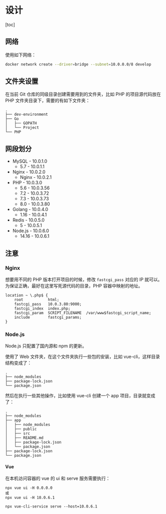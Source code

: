 # 设计

[toc]

## 网络

使用如下网络：


```bash
docker network create --driver=bridge --subnet=10.0.0.0/8 develop
```

## 文件夹设置

在当前 Git 仓库的同级目录创建需要用到的文件夹，比如 PHP 的项目源代码放在 PHP 文件夹目录下，需要的有如下文件夹：

```
.
├── dev-environment
├── Go
│   ├── GOPATH
│   └── Project
└── PHP
```


## 网段划分

- MySQL - 10.0.1.0
  - 5.7 - 10.0.1.1
- Nginx - 10.0.2.0
  - Nginx - 10.0.2.1
- PHP - 10.0.3.0
  - 5.6 - 10.0.3.56
  - 7.2 - 10.0.3.72
  - 7.3 - 10.0.3.73
  - 8.0 - 10.0.3.80
- Golang - 10.0.4.0
  - 1.16 - 10.0.4.1
- Redis - 10.0.5.0
  - 5 - 10.0.5.1
- Node.js - 10.0.6.0
  - 14.16 - 10.0.6.1

## 注意

### Nginx

想要用不同的 PHP 版本打开项目的时候，修改 ``fastcgi_pass`` 对应的 IP 就可以。
为保证正确，最好在这里写死源代码的目录，PHP 容器中映射的地址。

```nginx
location ~ \.php$ {
    root           html;
    fastcgi_pass   10.0.3.80:9000;
    fastcgi_index  index.php;
    fastcgi_param  SCRIPT_FILENAME  /var/www$fastcgi_script_name;
    include        fastcgi_params;
}
```

### Node.js

Node.js 只配置了国内源和 npm 的更新。

使用了 Web 文件夹，在这个文件夹执行一些包的安装，比如 vue-cli，这样目录结构变成了：

```
.
├── node_modules
├── package-lock.json
└── package.json
```

然后在执行一些其他操作，比如使用 vue-cli 创建一个 app 项目，目录就变成了：

```
.
├── node_modules
├── app
│   ├── node_modules
│   ├── public
│   ├── src
│   ├── README.md
│   ├── package-lock.json
│   └── package.json
├── package-lock.json
└── package.json
```

#### Vue

在本机访问容器的 vue 的 ui 和 serve 服务需要执行：

```
npx vue ui -H 0.0.0.0
或
npx vue ui -H 10.0.6.1

npx vue-cli-service serve --host=10.0.6.1
```

